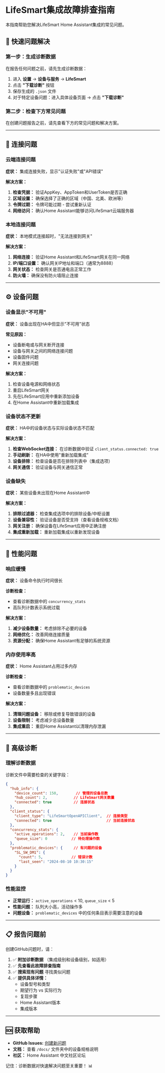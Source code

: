 # LifeSmart集成故障排查指南

本指南帮助您解决LifeSmart Home Assistant集成的常见问题。

## 🚨 快速问题解决

### 第一步：生成诊断数据
在报告任何问题之前，请先生成诊断数据：

1. 进入 **设置** → **设备与服务** → **LifeSmart**
2. 点击 **"下载诊断"** 按钮
3. 保存生成的 `.json` 文件
4. 对于特定设备问题：进入具体设备页面 → 点击 **"下载诊断"**

### 第二步：检查下方常见问题
在创建问题报告之前，请先查看下方的常见问题和解决方案。

---

## 🔌 连接问题

### 云端连接问题
**症状：** 集成连接失败，显示"认证失败"或"API错误"

**解决方案：**
1. **检查凭据：** 验证AppKey、AppToken和UserToken是否正确
2. **区域设置：** 确保选择了正确的区域（中国、北美、欧洲等）
3. **令牌过期：** 令牌可能过期 - 尝试重新认证
4. **网络访问：** 确认Home Assistant能够访问LifeSmart云端服务器

### 本地连接问题  
**症状：** 本地模式连接超时，"无法连接到网关"

**解决方案：**
1. **网络连接：** 验证Home Assistant和LifeSmart网关在同一网络
2. **IP/端口设置：** 确认网关IP地址和端口（通常为8888）
3. **网关状态：** 检查网关是否通电且正常工作
4. **防火墙：** 确保没有防火墙阻止连接

---

## ⚙️ 设备问题

### 设备显示"不可用"
**症状：** 设备出现在HA中但显示"不可用"状态

**常见原因：**
- 设备断电或与网关断开连接
- 设备与网关之间的网络连接问题
- 设备固件问题
- 网关连接问题

**解决方案：**
1. 检查设备电源和网络状态
2. 重启LifeSmart网关
3. 先在LifeSmart应用中重新添加设备
4. 在Home Assistant中重新加载集成

### 设备状态不更新
**症状：** HA中的设备状态与实际设备状态不匹配

**解决方案：**
1. **检查WebSocket连接：** 在诊断数据中验证 `client_status.connected: true`
2. **手动刷新：** 在HA中使用"重新加载集成"
3. **设备排除：** 检查设备是否在排除列表中（集成选项）
4. **网关通信：** 验证设备与网关通信正常

### 设备缺失
**症状：** 某些设备未出现在Home Assistant中

**解决方案：**
1. **排除过滤器：** 检查集成选项中的排除设备/中枢设置
2. **设备兼容性：** 验证设备是否受支持（查看设备规格文档）
3. **网关注册：** 确保设备在LifeSmart应用中正确注册
4. **集成重新加载：** 重新加载集成以重新发现设备

---

## 🚀 性能问题

### 响应缓慢
**症状：** 设备命令执行时间很长

**诊断检查：**
- 查看诊断数据中的 `concurrency_stats`
- 高队列计数表示系统过载

**解决方案：**
1. **减少设备数量：** 考虑排除不必要的设备
2. **网络优化：** 改善网络连接质量
3. **资源分配：** 确保Home Assistant有足够的系统资源

### 内存使用率高
**症状：** Home Assistant占用过多内存

**诊断检查：**
- 查看诊断数据中的 `problematic_devices`
- 设备数量多且出现错误

**解决方案：**
1. **清理问题设备：** 移除或修复导致错误的设备
2. **设备限制：** 考虑减少总设备数量
3. **集成重启：** 重启Home Assistant以清理内存泄漏

---

## 🔧 高级诊断

### 理解诊断数据

诊断文件中需要检查的关键字段：

```json
{
  "hub_info": {
    "device_count": 150,        // 管理的设备总数
    "hub_count": 2,            // LifeSmart网关数量
    "connected": true          // 连接状态
  },
  "client_status": {
    "client_type": "LifeSmartOpenAPIClient",  // 连接类型
    "connected": true                         // 当前连接状态
  },
  "concurrency_stats": {
    "active_operations": 2,    // 当前操作数
    "queue_size": 0           // 待处理操作数
  },
  "problematic_devices": {     // 有问题的设备
    "SL_SW_DM1": {
      "count": 5,             // 错误计数
      "last_seen": "2024-08-10 10:30:15"
    }
  }
}
```

### 性能监控
- **正常运行：** `active_operations` < 10, `queue_size` < 5
- **性能问题：** 队列大小高，活动操作多
- **问题设备：** `problematic_devices` 中的任何条目表示需要注意的设备

---

## 📋 报告问题前

创建GitHub问题时，请：

1. ✅ **附加诊断数据** （集成级别和设备级别，如适用）
2. ✅ **先查看此故障排查指南**
3. ✅ **搜索现有问题** 寻找类似问题
4. ✅ **提供具体详情：**
   - 设备型号和类型
   - 期望行为 vs 实际行为
   - 复现步骤
   - Home Assistant版本
   - 集成版本

---

## 🆘 获取帮助

- **GitHub Issues:** [创建新问题](https://github.com/MapleEve/lifesmart-HACS-for-hass/issues/new/choose)
- **文档：** 查看 `/docs/` 文件夹中的设备规格说明
- **社区：** Home Assistant 中文社区论坛

记住：诊断数据对快速解决问题至关重要！ 📊